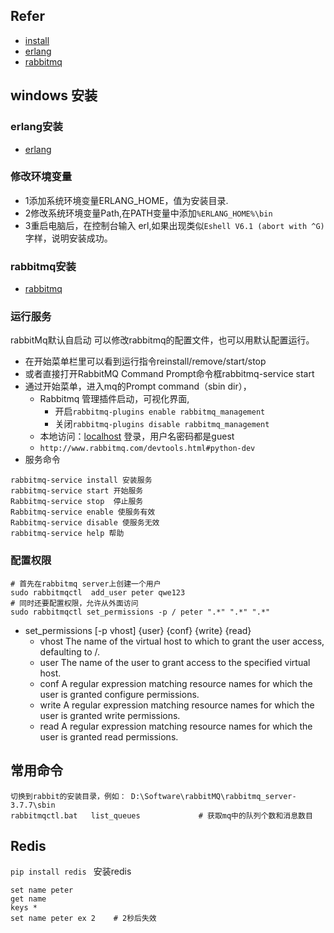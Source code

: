 ## Refer
+ [install](https://www.cnblogs.com/jpfss/p/9009607.html)
+ [erlang](http://www.erlang.org/downloads)
+ [rabbitmq](http://www.rabbitmq.com/install-windows.html)

## windows 安装
### erlang安装
+ [erlang](http://www.erlang.org/downloads)
### 修改环境变量
+ 1添加系统环境变量ERLANG_HOME，值为安装目录. 
+ 2修改系统环境变量Path,在PATH变量中添加`%ERLANG_HOME%\bin`
+ 3重启电脑后，在控制台输入 erl,如果出现类似`Eshell V6.1 (abort with ^G)`字样，说明安装成功。
### rabbitmq安装
+ [rabbitmq](http://www.rabbitmq.com/install-windows.html)
### 运行服务
rabbitMq默认自启动 
可以修改rabbitmq的配置文件，也可以用默认配置运行。
+ 在开始菜单栏里可以看到运行指令reinstall/remove/start/stop 
+ 或者直接打开RabbitMQ Command Prompt命令框rabbitmq-service start
+ 通过开始菜单，进入mq的Prompt command（sbin dir），
    + Rabbitmq 管理插件启动，可视化界面,
        + 开启`rabbitmq-plugins enable rabbitmq_management`
        + 关闭`rabbitmq-plugins disable rabbitmq_management`
    + 本地访问：[localhost](http://localhost:15672/) 登录，用户名密码都是guest 
    + `http://www.rabbitmq.com/devtools.html#python-dev`
+ 服务命令
```
rabbitmq-service install 安装服务
rabbitmq-service start 开始服务
Rabbitmq-service stop  停止服务
Rabbitmq-service enable 使服务有效
Rabbitmq-service disable 使服务无效
rabbitmq-service help 帮助
```
### 配置权限
```
# 首先在rabbitmq server上创建一个用户
sudo rabbitmqctl  add_user peter qwe123
# 同时还要配置权限，允许从外面访问 
sudo rabbitmqctl set_permissions -p / peter ".*" ".*" ".*" 
```
+ set_permissions [-p vhost] {user} {conf} {write} {read}
    + vhost  The name of the virtual host to which to grant the user access, defaulting to /.
    + user The name of the user to grant access to the specified virtual host.
    + conf  A regular expression matching resource names for which the user is granted configure permissions.
    + write A regular expression matching resource names for which the user is granted write permissions.
    + read  A regular expression matching resource names for which the user is granted read permissions.

## 常用命令
``` 
切换到rabbit的安装目录，例如： D:\Software\rabbitMQ\rabbitmq_server-3.7.7\sbin
rabbitmqctl.bat   list_queues             # 获取mq中的队列个数和消息数目
```

## Redis
`pip install redis ` 安装redis
```
set name peter
get name 
keys *
set name peter ex 2    # 2秒后失效
```